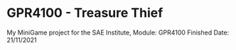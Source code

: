 # GPR4100 - Treasure Thief

My MiniGame project for the SAE Institute, Module: GPR4100
Finished Date: 21/11/2021
